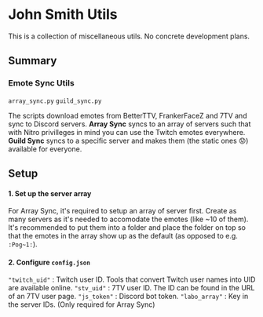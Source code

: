 # John Smith Utils

This is a collection of miscellaneous utils. No concrete development plans.

## Summary

### Emote Sync Utils

`array_sync.py` `guild_sync.py`

The scripts download emotes from BetterTTV, FrankerFaceZ and 7TV and sync to Discord servers.
**Array Sync** syncs to an array of servers such that with Nitro privilleges in mind you can use the Twitch emotes everywhere.
**Guild Sync** syncs to a specific server and makes them (the static ones 😟) available for everyone.

## Setup

#### 1. Set up the server array

For Array Sync, it's required to setup an array of server first. Create as many servers as it's needed to accomodate the emotes (like ~10 of them). It's recommended to put them into a folder and place the folder on top so that the emotes in the array show up as the default (as opposed to e.g. `:Pog~1:`).

#### 2. Configure `config.json`

`"twitch_uid"` : Twitch user ID. Tools that convert Twitch user names into UID are available online.
`"stv_uid"` : 7TV user ID. The ID can be found in the URL of an 7TV user page.
`"js_token"` : Discord bot token.
`"labo_array"` : Key in the server IDs. (Only required for Array Sync)